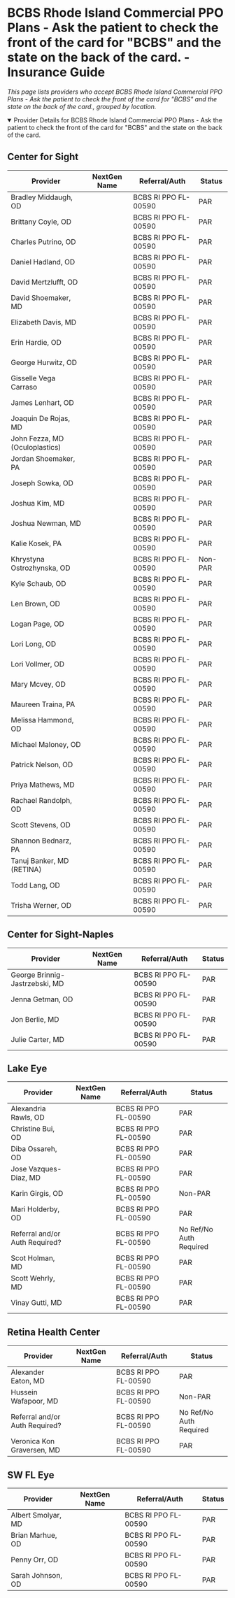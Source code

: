 # BCBS Rhode Island Commercial PPO Plans - Ask the patient to check the front of the card for "BCBS" and the state on the back of the card. - Insurance Guide

*This page lists providers who accept BCBS Rhode Island Commercial PPO Plans - Ask the patient to check the front of the card for "BCBS" and the state on the back of the card., grouped by location.*

<details open><summary>Provider Details for BCBS Rhode Island Commercial PPO Plans - Ask the patient to check the front of the card for "BCBS" and the state on the back of the card.</summary>

## Center for Sight

| Provider | NextGen Name | Referral/Auth | Status |
|----------|-------------|--------------|--------|
| Bradley Middaugh, OD |  | BCBS RI PPO FL-00590 | PAR |
| Brittany Coyle, OD |  | BCBS RI PPO FL-00590 | PAR |
| Charles Putrino, OD |  | BCBS RI PPO FL-00590 | PAR |
| Daniel Hadland, OD |  | BCBS RI PPO FL-00590 | PAR |
| David Mertzlufft, OD |  | BCBS RI PPO FL-00590 | PAR |
| David Shoemaker, MD |  | BCBS RI PPO FL-00590 | PAR |
| Elizabeth Davis, MD |  | BCBS RI PPO FL-00590 | PAR |
| Erin Hardie, OD |  | BCBS RI PPO FL-00590 | PAR |
| George Hurwitz, OD |  | BCBS RI PPO FL-00590 | PAR |
| Gisselle Vega Carraso |  | BCBS RI PPO FL-00590 | PAR |
| James Lenhart, OD |  | BCBS RI PPO FL-00590 | PAR |
| Joaquin De Rojas, MD |  | BCBS RI PPO FL-00590 | PAR |
| John Fezza, MD (Oculoplastics) |  | BCBS RI PPO FL-00590 | PAR |
| Jordan Shoemaker, PA |  | BCBS RI PPO FL-00590 | PAR |
| Joseph Sowka, OD |  | BCBS RI PPO FL-00590 | PAR |
| Joshua Kim, MD |  | BCBS RI PPO FL-00590 | PAR |
| Joshua Newman, MD |  | BCBS RI PPO FL-00590 | PAR |
| Kalie Kosek, PA |  | BCBS RI PPO FL-00590 | PAR |
| Khrystyna Ostrozhynska, OD |  | BCBS RI PPO FL-00590 | Non-PAR |
| Kyle Schaub, OD |  | BCBS RI PPO FL-00590 | PAR |
| Len Brown, OD |  | BCBS RI PPO FL-00590 | PAR |
| Logan Page, OD |  | BCBS RI PPO FL-00590 | PAR |
| Lori Long, OD |  | BCBS RI PPO FL-00590 | PAR |
| Lori Vollmer, OD |  | BCBS RI PPO FL-00590 | PAR |
| Mary Mcvey, OD |  | BCBS RI PPO FL-00590 | PAR |
| Maureen Traina, PA |  | BCBS RI PPO FL-00590 | PAR |
| Melissa Hammond, OD |  | BCBS RI PPO FL-00590 | PAR |
| Michael Maloney, OD |  | BCBS RI PPO FL-00590 | PAR |
| Patrick Nelson, OD |  | BCBS RI PPO FL-00590 | PAR |
| Priya Mathews, MD |  | BCBS RI PPO FL-00590 | PAR |
| Rachael Randolph, OD |  | BCBS RI PPO FL-00590 | PAR |
| Scott Stevens, OD |  | BCBS RI PPO FL-00590 | PAR |
| Shannon Bednarz, PA |  | BCBS RI PPO FL-00590 | PAR |
| Tanuj Banker, MD (RETINA) |  | BCBS RI PPO FL-00590 | PAR |
| Todd Lang, OD |  | BCBS RI PPO FL-00590 | PAR |
| Trisha Werner, OD |  | BCBS RI PPO FL-00590 | PAR |

## Center for Sight-Naples

| Provider | NextGen Name | Referral/Auth | Status |
|----------|-------------|--------------|--------|
| George Brinnig-Jastrzebski, MD |  | BCBS RI PPO FL-00590 | PAR |
| Jenna Getman, OD |  | BCBS RI PPO FL-00590 | PAR |
| Jon Berlie, MD |  | BCBS RI PPO FL-00590 | PAR |
| Julie Carter, MD |  | BCBS RI PPO FL-00590 | PAR |

## Lake Eye 

| Provider | NextGen Name | Referral/Auth | Status |
|----------|-------------|--------------|--------|
| Alexandria Rawls, OD |  | BCBS RI PPO FL-00590 | PAR |
| Christine Bui, OD |  | BCBS RI PPO FL-00590 | PAR |
| Diba Ossareh, OD |  | BCBS RI PPO FL-00590 | PAR |
| Jose Vazques-Diaz, MD |  | BCBS RI PPO FL-00590 | PAR |
| Karin Girgis, OD |  | BCBS RI PPO FL-00590 | Non-PAR |
| Mari Holderby, OD |  | BCBS RI PPO FL-00590 | PAR |
| Referral and/or Auth Required? |  | BCBS RI PPO FL-00590 | No Ref/No Auth Required |
| Scot Holman, MD |  | BCBS RI PPO FL-00590 | PAR |
| Scott Wehrly, MD |  | BCBS RI PPO FL-00590 | PAR |
| Vinay Gutti, MD |  | BCBS RI PPO FL-00590 | PAR |

## Retina Health Center

| Provider | NextGen Name | Referral/Auth | Status |
|----------|-------------|--------------|--------|
| Alexander Eaton, MD |  | BCBS RI PPO FL-00590 | PAR |
| Hussein Wafapoor, MD |  | BCBS RI PPO FL-00590 | Non-PAR |
| Referral and/or Auth Required? |  | BCBS RI PPO FL-00590 | No Ref/No Auth Required |
| Veronica Kon Graversen, MD |  | BCBS RI PPO FL-00590 | PAR |

## SW FL Eye

| Provider | NextGen Name | Referral/Auth | Status |
|----------|-------------|--------------|--------|
| Albert Smolyar, MD |  | BCBS RI PPO FL-00590 | PAR |
| Brian Marhue, OD |  | BCBS RI PPO FL-00590 | PAR |
| Penny Orr, OD |  | BCBS RI PPO FL-00590 | PAR |
| Sarah Johnson, OD |  | BCBS RI PPO FL-00590 | PAR |

</details>

